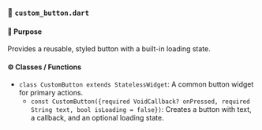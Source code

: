 ### 📄 `custom_button.dart`

#### 🧩 Purpose

Provides a reusable, styled button with a built-in loading state.

#### ⚙️ Classes / Functions

*   `class CustomButton extends StatelessWidget`: A common button widget for primary actions.
    *   `const CustomButton({required VoidCallback? onPressed, required String text, bool isLoading = false})`: Creates a button with text, a callback, and an optional loading state.
